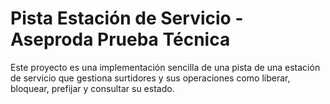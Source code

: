 ﻿# Pista Estación de Servicio - Aseproda Prueba Técnica

Este proyecto es una implementación sencilla de una pista de una estación de servicio que gestiona surtidores y sus operaciones como liberar, bloquear, prefijar y consultar su estado.
